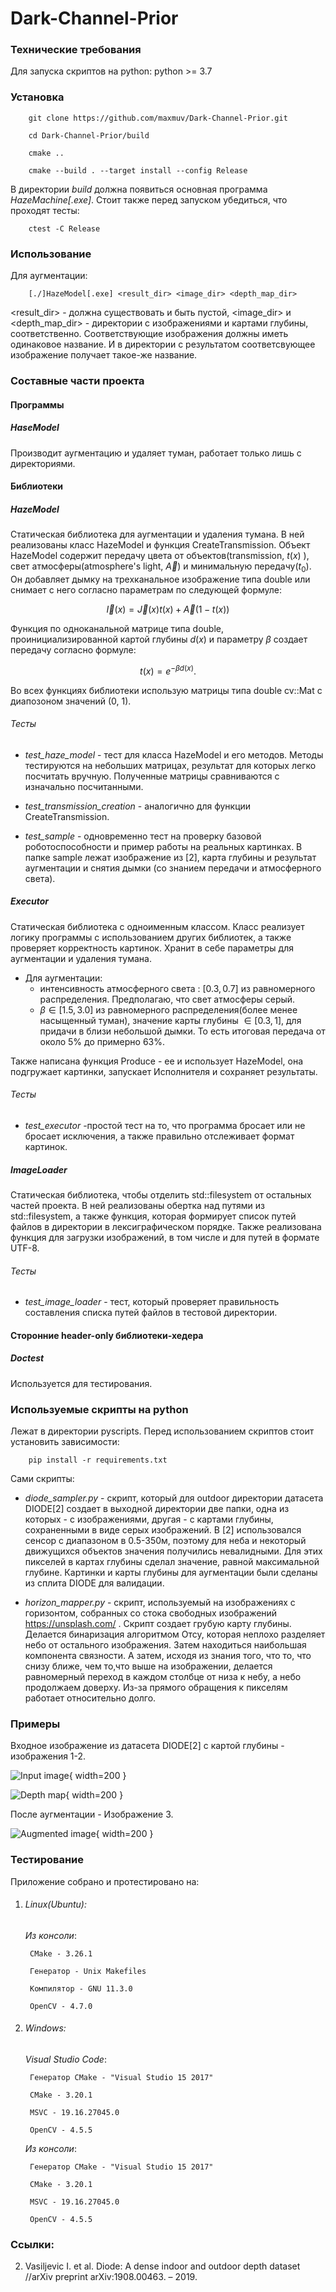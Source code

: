 # Dark-Channel-Prior
### Технические требования

Для запуска скриптов на python:
	python >= 3.7
	
### Установка

```console
    git clone https://github.com/maxmuv/Dark-Channel-Prior.git
    
    cd Dark-Channel-Prior/build

    cmake ..

    cmake --build . --target install --config Release
```

В директории *build* должна появиться основная программа *HazeMachine[.exe]*. Стоит также перед запуском убедиться, что проходят тесты:

```console
    ctest -C Release
```

### Использование 

Для аугментации:

```console
    [./]HazeModel[.exe] <result_dir> <image_dir> <depth_map_dir>
```

   \<result_dir\> - должна существовать и быть пустой, \<image_dir\> и \<depth_map_dir\> - директории с изображениями и картами глубины, соответственно. Соответствующие изображения должны иметь одинаковое название. И в директории с результатом соответсвующее изображение получает такое-же название. 

### Составные части проекта
#### Программы
##### HaseModel
Производит аугментацию и удаляет туман, работает только лишь с директориями.

#### Библиотеки
##### HazeModel
Статическая библиотека для аугментации и удаления тумана. В ней реализованы класс HazeModel и функция CreateTransmission. Объект HazeModel содержит передачу цвета от объектов(transmission, $t(x)$ ), свет атмосферы(atmosphere's light, $\vec{A}$) и минимальную передачу($t_0$). Он добавляет дымку на трехканальное изображение типа double или снимает с него согласно параметрам по следующей формуле:

$$\vec{I}(x) = \vec{J}(x) t(x) + \vec{A}(1 - t(x))$$  

Функция по одноканальной матрице типа double, проинициализированной картой глубины $d(x)$ и параметру $\beta$ создает передачу согласно формуле:

$$t(x) = e^{-\beta d(x)}.$$

Во всех функциях библиотеки использую матрицы типа double cv::Mat с диапозоном значений (0, 1).

###### Тесты
* *test_haze_model* - тест для класса HazeModel и его методов. Методы тестируются на небольших матрицах, результат для которых легко посчитать вручную. Полученные матрицы сравниваются с изначально посчитанными.

* *test_transmission_creation* - аналогично для функции CreateTransmission.

* *test_sample* - одновременно тест на проверку базовой роботоспособности и пример работы на реальных картинках. В папке sample лежат изображение из [2], карта глубины и результат аугментации и снятия дымки (со знанием передачи и атмосферного света). 

##### Executor
Статическая библиотека с одноименным классом. Класс реализует логику программы с использованием других библиотек, а также проверяет корректность картинок. Хранит в себе параметры для аугментации и удаления тумана.

* Для аугментации:
    + интенсивность атмосферного света : $[0.3, 0.7]$ из равномерного распределения. Предполагаю, что свет атмосферы серый.
    + $\beta \in [1.5, 3.0]$ из равномерного распределения(более менее насыщенный туман), значение карты глубины $\in [0.3, 1]$, для придачи в близи небольшой дымки. То есть итоговая передача от около 5% до примерно 63%.

Также написана функция Produce - ее и использует HazeModel, она подгружает картинки, запускает Исполнителя и сохраняет результаты.

###### Тесты
* *test_executor* -простой тест на то, что программа бросает или не бросает исключения, а также правильно отслеживает формат картинок.

##### ImageLoader
Статическая библиотека, чтобы отделить std::filesystem от остальных частей проекта. В ней реализованы обертка над путями из std::filesystem, а также функция, которая формирует список путей файлов в директории в лексиграфическом порядке. Также реализована функция для загрузки изображений, в том числе и для путей в формате UTF-8. 

###### Тесты
* *test_image_loader* - тест, который проверяет правильность составления списка путей файлов в тестовой директории. 

#### Сторонние header-only библиотеки-хедера
##### Doctest
Используется для тестирования.

### Используемые скрипты на python

Лежат в директории pyscripts. Перед использованием скриптов стоит установить зависимости:

```console
    pip install -r requirements.txt
```

Сами скрипты:

* *diode_sampler.py* - скрипт, который для outdoor директории датасета DIODE[2] создает в выходной директории две папки, одна из которых - с изображениями, другая - с картами глубины, сохраненными в виде серых изображений. В [2] использовался сенсор с диапазоном в 0.5-350м, поэтому для неба и некоторый движущихся объектов значения получились невалидными. Для этих пикселей в картах глубины сделал значение, равной максимальной глубине. Картинки и карты глубины для аугментации были сделаны из сплита DIODE для валидации.

* *horizon_mapper.py* - скрипт, используемый на изображениях с горизонтом, собранных со стока свободных изображений https://unsplash.com/ . Скрипт создает грубую карту глубины. Делается бинаризация алгоритмом Отсу, которая неплохо разделяет небо от остального изображения. Затем находиться наибольшая компонента связности. А затем, исходя из знания того, что то, что снизу ближе, чем то,что выше на изображении, делается равномерный переход в каждом столбце от низа к небу, а небо продолжаем доверху. Из-за прямого обращения к пикселям работает относительно долго.

### Примеры 
Входное изображение из датасета DIODE[2] c картой глубины - изображения 1-2.

![Input image](result_pdf/00022_00193_outdoor_000_000.png){ width=200 }

![Depth map](result_pdf/00022_00193_outdoor_000_000(1).png){ width=200 }

После аугментации - Изображение 3.

![Augmented image](result_pdf/00022_00193_outdoor_000_000_result.png){ width=200 }

### Тестирование

Приложение собрано и протестировано на:

1. ###### Linux(Ubuntu):

    *Из консоли*:

        CMake - 3.26.1

        Генератор - Unix Makefiles

        Компилятор - GNU 11.3.0

        OpenCV - 4.7.0

2. ###### Windows:

    *Visual Studio Code*:

        Генератор CMake - "Visual Studio 15 2017"

        CMake - 3.20.1

        MSVC - 19.16.27045.0

        OpenCV - 4.5.5

    *Из консоли*:

        Генератор CMake - "Visual Studio 15 2017"

        CMake - 3.20.1

        MSVC - 19.16.27045.0

        OpenCV - 4.5.5

### Ссылки:

2. Vasiljevic I. et al. Diode: A dense indoor and outdoor depth dataset //arXiv preprint arXiv:1908.00463. – 2019.